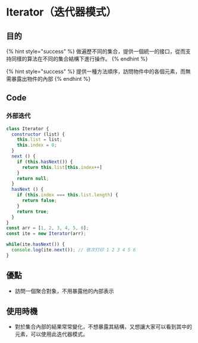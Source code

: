# Iterator（迭代器模式）

## 目的

{% hint style="success" %}
做遍歷不同的集合，提供一個統一的接口，從而支持同樣的算法在不同的集合結構下進行操作。
{% endhint %}

{% hint style="success" %}
提供一種方法順序，訪問物件中的各個元素，而無需暴露出物件的內部
{% endhint %}

## Code

### 外部迭代

```javascript
class Iterator {
  constructor (list) {
    this.list = list;
    this.index = 0;
  }
  next () {
    if (this.hasNext()) {
      return this.list[this.index++]
    }
    return null;
  }
  hasNext () {
    if (this.index === this.list.length) {
      return false;
    }
    return true;
  }
}
const arr = [1, 2, 3, 4, 5, 6];
const ite = new Iterator(arr);

while(ite.hasNext()) {
  console.log(ite.next()); // 依次打印 1 2 3 4 5 6
}

```

## 優點

* 訪問一個聚合對象，不用暴露他的內部表示

## 使用時機

* 對於集合內部的結果常常變化，不想暴露其結構，又想讓大家可以看到其中的元素，可以使用此迭代器模式。

